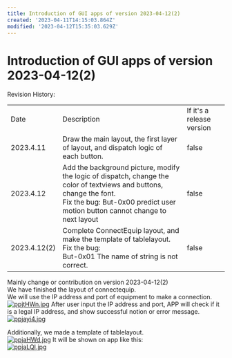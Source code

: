 ```yaml
---
title: Introduction of GUI apps of version 2023-04-12(2)
created: '2023-04-11T14:15:03.864Z'
modified: '2023-04-12T15:35:03.629Z'
---
```


# Introduction of GUI apps of version 2023-04-12(2)

Revision History:

<table><tbody><tr>
<td>Date</td><td>Description</td><td>If it's a release version</td>
</tr><tr>
<td>2023.4.11</td><td>Draw the main layout, the first layer of layout, and dispatch logic of each button.</td><td>false</td>
</tr></tr>
<td>2023.4.12</td><td>
Add the background picture, modify the logic of dispatch, change the color of textviews and buttons, change the font.</br>
Fix the bug:
But-0x00 predict user motion button cannot change to next layout</td><td>false</td>
</tr><tr>
<td>2023.4.12(2)</td><td>
Complete ConnectEquip layout, and make the template of tablelayout.</br>
Fix the bug:</br>
But-0x01 The name of string is not correct.</td><td>false</td>
</tr><tr>
</tr></tbody></table>

Mainly change or contribution on version 2023-04-12(2)</br>
We have finished the layout of connectequip.</br>
We will use the IP address and port of equipment to make a connection.</br>
[![ppjtHWn.jpg](https://s1.ax1x.com/2023/04/12/ppjtHWn.jpg)](https://imgse.com/i/ppjtHWn)
After user input the IP address and port, APP will check if it is a legal IP address, and show successful notion or error message.</br>
[![ppjayi4.jpg](https://s1.ax1x.com/2023/04/12/ppjayi4.jpg)](https://imgse.com/i/ppjayi4)

Additionally, we made a template of tablelayout.</br>
[![ppjaHWd.jpg](https://s1.ax1x.com/2023/04/12/ppjaHWd.jpg)](https://imgse.com/i/ppjaHWd)
It will be shown on app like this:</br>
[![ppjaLQI.jpg](https://s1.ax1x.com/2023/04/12/ppjaLQI.jpg)](https://imgse.com/i/ppjaLQI)
